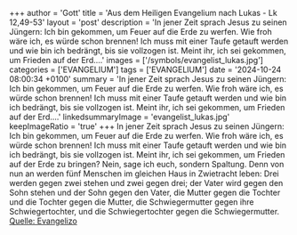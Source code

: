 +++
author = 'Gott'
title = 'Aus dem Heiligen Evangelium nach Lukas - Lk 12,49-53'
layout = 'post'
description = 'In jener Zeit sprach Jesus zu seinen Jüngern: Ich bin gekommen, um Feuer auf die Erde zu werfen. Wie froh wäre ich, es würde schon brennen! Ich muss mit einer Taufe getauft werden und wie bin ich bedrängt, bis sie vollzogen ist. Meint ihr, ich sei gekommen, um Frieden auf der Erd....'
images = ['/symbols/evangelist_lukas.jpg']
categories = ['EVANGELIUM']
tags = ['EVANGELIUM']
date = '2024-10-24 08:00:34 +0100'
summary = 'In jener Zeit sprach Jesus zu seinen Jüngern: Ich bin gekommen, um Feuer auf die Erde zu werfen. Wie froh wäre ich, es würde schon brennen! Ich muss mit einer Taufe getauft werden und wie bin ich bedrängt, bis sie vollzogen ist. Meint ihr, ich sei gekommen, um Frieden auf der Erd....'
linkedsummaryImage = 'evangelist_lukas.jpg'
keepImageRatio = 'true'
+++
In jener Zeit sprach Jesus zu seinen Jüngern: Ich bin gekommen, um Feuer auf die Erde zu werfen. Wie froh wäre ich, es würde schon brennen!
Ich muss mit einer Taufe getauft werden und wie bin ich bedrängt, bis sie vollzogen ist.
Meint ihr, ich sei gekommen, um Frieden auf der Erde zu bringen? Nein, sage ich euch, sondern Spaltung.<!--more-->
Denn von nun an werden fünf Menschen im gleichen Haus in Zwietracht leben: Drei werden gegen zwei stehen und zwei gegen drei;
der Vater wird gegen den Sohn stehen und der Sohn gegen den Vater, die Mutter gegen die Tochter und die Tochter gegen die Mutter, die Schwiegermutter gegen ihre Schwiegertochter, und die Schwiegertochter gegen die Schwiegermutter.<br> [Quelle: Evangelizo](https://evangeliumtagfuertag.org/DE/gospel)